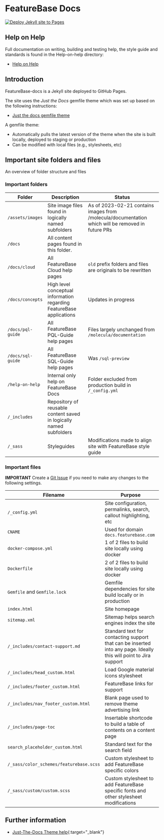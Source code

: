 # FeatureBase Docs

[![Deploy Jekyll site to Pages](https://github.com/FeatureBaseDB/featurebase-docs/actions/workflows/pages.yml/badge.svg)](https://github.com/FeatureBaseDB/featurebase-docs/actions/workflows/pages.yml)

## Help on Help

Full documentation on writing, building and testing help, the style guide and standards is found in the Help-on-help directory:

* [Help on Help](/help-on-help/README.md)

## Introduction

FeatureBase-docs is a Jekyll site deployed to GitHub Pages.

The site uses the *Just the Docs* gemfile theme which was set up based on the following instructions:

* [Just the docs gemfile theme](https://github.com/just-the-docs/just-the-docs-template/blob/main/README.md)

A gemfile theme:
* Automatically pulls the latest version of the theme when the site is built locally, deployed to staging or production
* Can be modified with local files (e.g., stylesheets, etc)

## Important site folders and files

An overview of folder structure and files

### Important folders

| Folder | Description | Status |
|---|---|---|
| `/assets/images` | Site image files found in logically named subfolders | As of 2023-02-21 contains images from /molecula/documentation which will be removed in future PRs |
| `/docs` | All content pages found in this folder. |  |
| `/docs/cloud` | All FeatureBase Cloud help pages | `old` prefix folders and files are originals to be rewritten |
| `/docs/concepts` | High level conceptual information regarding FeatureBase applications | Updates in progress |
| `/docs/pql-guide` | All FeatureBase PQL-Guide help pages | Files largely unchanged from `/molecula/documentation` |
| `/docs/sql-guide` | All FeatureBase SQL-Guide help pages | Was `/sql-preview` |
| `/help-on-help` | Internal only help on FeatureBase Docs | Folder excluded from production build in `/_config.yml` |
| `/_includes` | Repository of reusable content saved in logically named subfolders |
| `/_sass` | Styleguides | Modifications made to align site with FeatureBase style guide |

### Important files

**IMPORTANT** Create a [Git Issue](https://github.com/FeatureBaseDB/featurebase-docs/issues) if you need to make any changes to the following settings.

| Filename | Purpose |
|---|---|
| `/_config.yml` | Site configuration, permalinks, search, callout highlighting, etc |
| `CNAME` | Used for domain `docs.featurebase.com` |
| `docker-compose.yml` | 1 of 2 files to build site locally using docker |
| `Dockerfile` | 2 of 2 files to build site locally using docker |
| `Gemfile` and `Gemfile.lock` | Gemfile dependencies for site build locally or in production |
| `index.html` | Site homepage |
| `sitemap.xml` | Sitemap helps search engines index the site |
| `/_includes/contact-support.md` | Standard text for contacting support that can be inserted into any page. Ideally this will point to Jira support |
| `/_includes/head_custom.html` | Load Google material icons stylesheet |
| `/_includes/footer_custom.html` | FeatureBase links for support |
| `/_includes/nav_footer_custom.html` | Blank page used to remove theme advertising link |
| `/_includes/page-toc` | Insertable shortcode to build a table of contents on a content page |
| `search_placeholder_custom.html` | Standard text for the search field |
| `/_sass/color_schemes/featurebase.scss` | Custom stylesheet to add FeatureBase specific colors |
| `/_sass/custom/custom.scss` | Custom stylesheet to add FeatureBase specific fonts and other stylesheet modifications |

## Further information

* [Just-The-Docs Theme help](https://just-the-docs.github.io/just-the-docs/){:target="_blank"}

